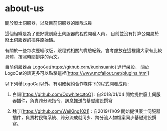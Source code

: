 # about-us
關於廢土伺服器，以及目前伺服器的團隊成員

這個組織是為了更好識別廢土伺服器的程式開發人員，
目前並沒有打算公開屬於廢土伺服器的插件原始碼。

有關於一些每次歷經改版，跟程式相關的實驗紀錄，會考慮放在這裡讓大家有比較具體、按照時間排序的內文。

目前伺服器為 LogoCat[https://github.com/kuohsuanlo] 進行架設，
關於LogoCat的話更多可以點擊這裡[https://www.mcfallout.net/plugins.html]

以下列舉LogoCat以外，有明確契約合作條件下的程式開發成員 : 

1. 白貓[https://github.com/OowhitecatoO] : 
自2018/01/04 開始提供廢土伺服器插件，負責跨分流指令、訊息推送的基礎建設撰寫

2. 魏丁[https://github.com/WeiKing1021] : 
自2019/11/09 開始提供廢土伺服器插件，負責村民幣系統、跨分流成就同步、跨分流人物檔案同步基礎建設撰寫。


